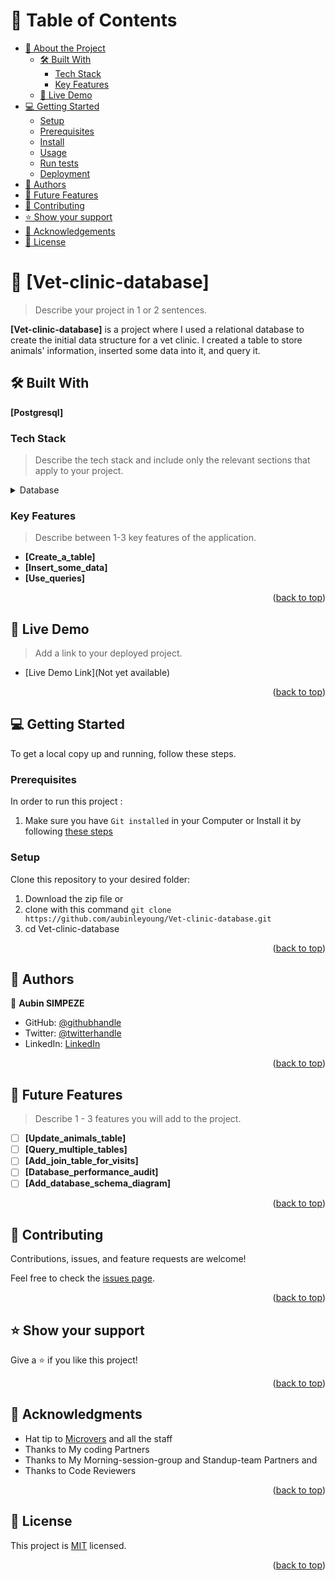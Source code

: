 
<!-- TABLE OF CONTENTS -->

# 📗 Table of Contents

- [📖 About the Project](#about-project)
  - [🛠 Built With](#built-with)
    - [Tech Stack](#tech-stack)
    - [Key Features](#key-features)
  - [🚀 Live Demo](#live-demo)
- [💻 Getting Started](#getting-started)
  - [Setup](#setup)
  - [Prerequisites](#prerequisites)
  - [Install](#install)
  - [Usage](#usage)
  - [Run tests](#run-tests)
  - [Deployment](#triangular_flag_on_post-deployment)
- [👥 Authors](#authors)
- [🔭 Future Features](#future-features)
- [🤝 Contributing](#contributing)
- [⭐️ Show your support](#support)
- [🙏 Acknowledgements](#acknowledgements)
- [📝 License](#license)

<!-- PROJECT DESCRIPTION -->

# 📖 [Vet-clinic-database] <a name="about-project"></a>

> Describe your project in 1 or 2 sentences.

**[Vet-clinic-database]** is a project where I used a relational database to create the initial data structure for a vet clinic. I created a table to store animals' information, inserted some data into it, and query it.

## 🛠 Built With <a name="built-with"></a>

**[Postgresql]**

### Tech Stack <a name="tech-stack"></a>

> Describe the tech stack and include only the relevant sections that apply to your project.

<details>
<summary>Database</summary>
  <ul>
    <li><a href="https://www.postgresql.org/">PostgreSQL</a></li>
  </ul>
</details>

<!-- Features -->

### Key Features <a name="key-features"></a>

> Describe between 1-3 key features of the application.

- **[Create_a_table]**
- **[Insert_some_data]**
- **[Use_queries]**

<p align="right">(<a href="#readme-top">back to top</a>)</p>

<!-- LIVE DEMO -->

## 🚀 Live Demo <a name="live-demo"></a>

> Add a link to your deployed project.

- [Live Demo Link](Not yet available)

<p align="right">(<a href="#readme-top">back to top</a>)</p>

<!-- GETTING STARTED -->

## 💻 Getting Started <a name="getting-started"></a>

To get a local copy up and running, follow these steps.


### Prerequisites

In order to run this project :

1. Make sure you have `Git installed` in your Computer or Install it by following [these steps](https://git-scm.com/book/en/v2/Getting-Started-Installing-Git)

### Setup

Clone this repository to your desired folder:

1. Download the zip file or 
2. clone with this command `git clone https://github.com/aubinleyoung/Vet-clinic-database.git`
3. cd Vet-clinic-database

<p align="right">(<a href="#readme-top">back to top</a>)</p>

<!-- AUTHORS -->

## 👥 Authors <a name="authors"></a>


👤 **Aubin SIMPEZE**

- GitHub: [@githubhandle](https://github.com/aubinleyoung)
- Twitter: [@twitterhandle](https://twitter.com/Aubin_Simpeze)
- LinkedIn: [LinkedIn](https://www.linkedin.com/in/aubin-simpeze/)


<p align="right">(<a href="#readme-top">back to top</a>)</p>

<!-- FUTURE FEATURES -->

## 🔭 Future Features <a name="future-features"></a>

> Describe 1 - 3 features you will add to the project.

- [ ] **[Update_animals_table]**
- [ ] **[Query_multiple_tables]**
- [ ] **[Add_join_table_for_visits]**
- [ ] **[Database_performance_audit]**
- [ ] **[Add_database_schema_diagram]**

<p align="right">(<a href="#readme-top">back to top</a>)</p>

<!-- CONTRIBUTING -->

## 🤝 Contributing <a name="contributing"></a>

Contributions, issues, and feature requests are welcome!

Feel free to check the [issues page](https://github.com/aubinleyoung/Vet-clinic-database/issues).

<p align="right">(<a href="#readme-top">back to top</a>)</p>

<!-- SUPPORT -->

## ⭐️ Show your support <a name="support"></a>

Give a ⭐️ if you like this project!

<p align="right">(<a href="#readme-top">back to top</a>)</p>

<!-- ACKNOWLEDGEMENTS -->

## 🙏 Acknowledgments <a name="acknowledgements"></a>

- Hat tip to [Microvers](www.microverse.org)  and all the staff
- Thanks to My coding Partners 
- Thanks to My Morning-session-group and Standup-team Partners and
- Thanks to Code Reviewers


<p align="right">(<a href="#readme-top">back to top</a>)</p>


<!-- LICENSE -->

## 📝 License <a name="license"></a>

This project is [MIT](./LICENSE) licensed.

<p align="right">(<a href="#readme-top">back to top</a>)</p>
